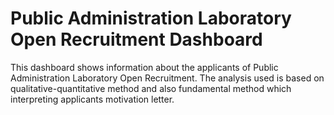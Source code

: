 # Public Administration Laboratory Open Recruitment Dashboard
This dashboard shows information about the applicants of Public Administration Laboratory Open Recruitment. The analysis used is based on qualitative-quantitative method and also fundamental method which interpreting applicants motivation letter.
